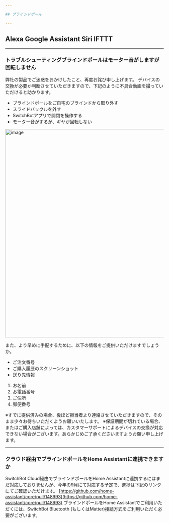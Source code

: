 ```yaml
---

## ブラインドポール

---
```


## Alexa  Google Assistant  Siri  IFTTT

---
### トラブルシューティングブラインドポールはモーター音がしますが回転しません

弊社の製品でご迷惑をおかけしたこと、再度お詫び申し上げます。
デバイスの交換が必要か判断させていただきますので、下記のように不具合動画を撮っていただけると助かります。
- ブラインドポールをご自宅のブラインドから取り外す
- スライドバックルを外す
- SwitchBotアプリで開閉を操作する
- モーター音がするが、ギヤが回転しない

<img width="685" height="663" alt="image" src="https://github.com/user-attachments/assets/2718a695-3b2f-45f1-a057-18e34fba0725" />

また、より早めに手配するために、以下の情報をご提供いただけますでしょうか。
- ご注文番号
- ご購入履歴のスクリーンショット
- 送り先情報
1. お名前
2. お電話番号
3. ご住所
4. 郵便番号

※すでに提供済みの場合、後ほど担当者より連絡させていただきますので、そのまま少々お待ちいただくようお願いいたします。
※保証期間が切れている場合、またはご購入店舗によっては、カスタマーサポートによるデバイスの交換が対応できない場合がございます。あらかじめご了承くださいますようお願い申し上げます。


---
### クラウド経由でブラインドポールをHome Assistantに連携できますか

SwitchBot Cloud経由でブラインドポールをHome Assistantに連携するにはまだ対応しておりませんが、今年の9月にて対応する予定で、進捗は下記のリンクにてご確認いただけます。
[https://github.com/home-assistant/core/pull/148993](https://github.com/home-assistant/core/pull/148993)
ブラインドポールをHome Assistantでご利用いただくには、SwitchBot Bluetooth (もしくはMatter)接続方式をご利用いただく必要がございます。


